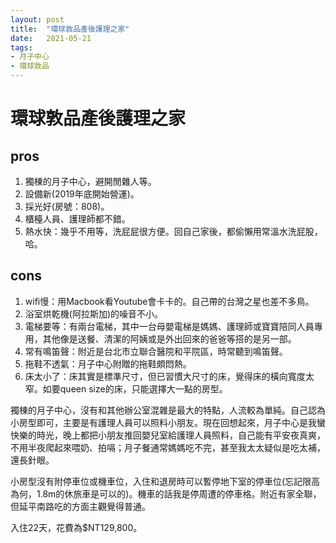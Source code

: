 ```yaml
---
layout: post
title:  "環球敦品產後護理之家"
date:   2021-05-21
tags:
- 月子中心
- 環球敦品
---
```

# 環球敦品產後護理之家

## pros
1. 獨棟的月子中心，避開閒雜人等。
2. 設備新(2019年底開始營運)。
3. 採光好(房號：808)。
4. 櫃檯人員、護理師都不錯。
5. 熱水快：幾乎不用等，洗屁屁很方便。回自己家後，都偷懶用常溫水洗屁股，哈。

## cons
1. wifi慢：用Macbook看Youtube會卡卡的。自己帶的台灣之星也差不多鳥。
2. 浴室烘乾機(阿拉斯加)的噪音不小。
3. 電梯要等：有兩台電梯，其中一台母嬰電梯是媽媽、護理師或寶寶陪同人員專用，其他像是送餐、清潔的阿姨或是外出回來的爸爸等搭的是另一部。
4. 常有鳴笛聲：附近是台北市立聯合醫院和平院區，時常聽到鳴笛聲。
5. 拖鞋不透氣：月子中心附贈的拖鞋頗悶熱。
6. 床太小了：床其實是標準尺寸，但已習慣大尺寸的床，覺得床的橫向寬度太窄。如要queen size的床，只能選擇大一點的房型。

獨棟的月子中心，沒有和其他辦公室混雜是最大的特點，人流較為單純。自己認為小房型即可，主要是有護理人員可以照料小朋友。現在回想起來，月子中心是我蠻快樂的時光，晚上都把小朋友推回嬰兒室給護理人員照料，自己能有平安夜真爽，不用半夜爬起來喂奶、拍嗝；月子餐通常媽媽吃不完，甚至我太太疑似是吃太補，還長針眼。

小房型沒有附停車位或機車位，入住和退房時可以暫停地下室的停車位(忘記限高為何，1.8m的休旅車是可以的)。機車的話我是停周遭的停車格。附近有家全聯，但延平南路吃的方面主觀覺得普通。

入住22天，花費為$NT129,800。